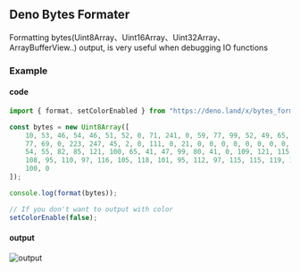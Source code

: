 ## Deno Bytes Formater

Formatting bytes(Uint8Array、Uint16Array、Uint32Array、ArrayBufferView..) output, is very useful when debugging IO functions

### Example

#### code

```ts
import { format, setColorEnabled } from "https://deno.land/x/bytes_formater@v1.4.0/mod.ts";

const bytes = new Uint8Array([
    10, 53, 46, 54, 46, 51, 52, 0, 71, 241, 0, 59, 77, 99, 52, 49, 65, 107,
    77, 69, 0, 223, 247, 45, 2, 0, 111, 0, 21, 0, 0, 0, 0, 0, 0, 0, 0, 0, 0,
    54, 55, 82, 85, 121, 100, 65, 41, 47, 99, 80, 41, 0, 109, 121, 115, 113,
    108, 95, 110, 97, 116, 105, 118, 101, 95, 112, 97, 115, 115, 119, 111, 114,
    100, 0
]);

console.log(format(bytes));

// If you don't want to output with color
setColorEnable(false);

```

#### output

![output](./output.png)
